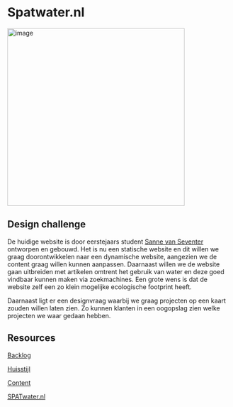 # Spatwater.nl 

<img width="400" alt="image" src="https://github.com/fdnd-agency/SPATwater/assets/1061632/bfcf5132-226c-4055-b372-c911c744a13b">

## Design challenge
De huidige website is door eerstejaars student [Sanne van Seventer](https://github.com/sannevanseeventer/The-Startup-SPATwater) ontworpen en gebouwd. Het is nu een statische website en dit willen we graag doorontwikkelen naar een dynamische website, aangezien we de content graag willen kunnen aanpassen. Daarnaast willen we de website gaan uitbreiden met artikelen omtrent het gebruik van water en deze goed vindbaar kunnen maken via zoekmachines. Een grote wens is dat de website zelf een zo klein mogelijke ecologische footprint heeft.

Daarnaast ligt er een designvraag waarbij we graag projecten op een kaart zouden willen laten zien. Zo kunnen klanten in een oogopslag zien welke projecten we waar gedaan hebben.

## Resources

[Backlog](https://github.com/orgs/fdnd-agency/projects/20/views/2)

[Huisstijl]()  

[Content]()  

[SPATwater.nl](https://spatwater.nl/)
